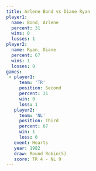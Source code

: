 ```yaml
---
title: Arlene Bond vs Diane Ryan
player1:            
  name: Bond, Arlene
  percent: 31       
  wins: 0           
  losses: 1         
player2:            
  name: Ryan, Diane 
  percent: 67       
  wins: 1           
  losses: 0         
games:
 - player1:          
     team: 'TR'      
     position: Second
     percent: 31     
     win: 0          
     loss: 1         
   player2:         
     team: 'NL'     
     position: Third
     percent: 67    
     win: 1         
     loss: 0        
   event: Hearts       
   year: 1982          
   draw: Round Robin(5)
   score: TR 4 - NL 9  
---
```

